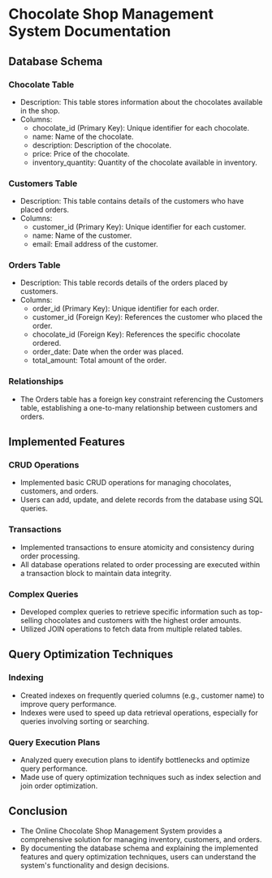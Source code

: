 # Chocolate Shop Management System Documentation

## Database Schema

### Chocolate Table
- Description: This table stores information about the chocolates available in the shop.
- Columns:
  - chocolate_id (Primary Key): Unique identifier for each chocolate.
  - name: Name of the chocolate.
  - description: Description of the chocolate.
  - price: Price of the chocolate.
  - inventory_quantity: Quantity of the chocolate available in inventory.

### Customers Table
- Description: This table contains details of the customers who have placed orders.
- Columns:
  - customer_id (Primary Key): Unique identifier for each customer.
  - name: Name of the customer.
  - email: Email address of the customer.

### Orders Table
- Description: This table records details of the orders placed by customers.
- Columns:
  - order_id (Primary Key): Unique identifier for each order.
  - customer_id (Foreign Key): References the customer who placed the order.
  - chocolate_id (Foreign Key): References the specific chocolate ordered.
  - order_date: Date when the order was placed.
  - total_amount: Total amount of the order.

### Relationships
- The Orders table has a foreign key constraint referencing the Customers table, establishing a one-to-many relationship between customers and orders.

## Implemented Features

### CRUD Operations
- Implemented basic CRUD operations for managing chocolates, customers, and orders.
- Users can add, update, and delete records from the database using SQL queries.

### Transactions
- Implemented transactions to ensure atomicity and consistency during order processing.
- All database operations related to order processing are executed within a transaction block to maintain data integrity.

### Complex Queries
- Developed complex queries to retrieve specific information such as top-selling chocolates and customers with the highest order amounts.
- Utilized JOIN operations to fetch data from multiple related tables.

## Query Optimization Techniques

### Indexing
- Created indexes on frequently queried columns (e.g., customer name) to improve query performance.
- Indexes were used to speed up data retrieval operations, especially for queries involving sorting or searching.

### Query Execution Plans
- Analyzed query execution plans to identify bottlenecks and optimize query performance.
- Made use of query optimization techniques such as index selection and join order optimization.

## Conclusion
- The Online Chocolate Shop Management System provides a comprehensive solution for managing inventory, customers, and orders.
- By documenting the database schema and explaining the implemented features and query optimization techniques, users can understand the system's functionality and design decisions.
